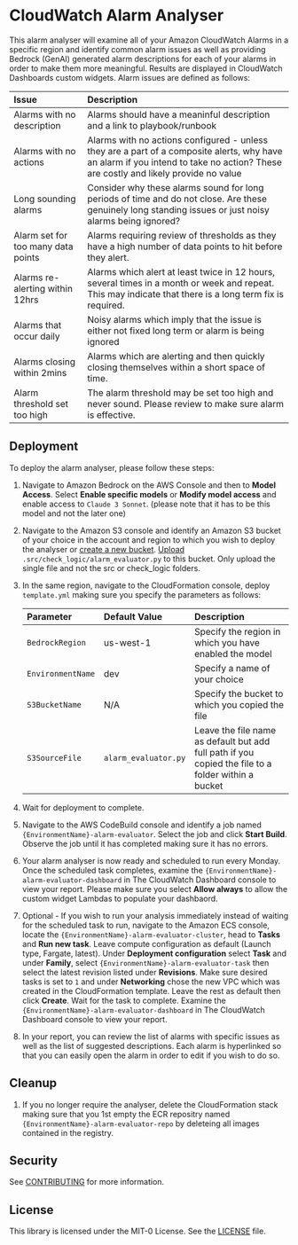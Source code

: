 # CloudWatch Alarm Analyser

This alarm analyser will examine all of your Amazon CloudWatch Alarms in a specific region and identify common alarm issues as well as providing Bedrock (GenAI) generated alarm descriptions for each of your alarms in order to make them more meaningful. Results are displayed in CloudWatch Dashboards custom widgets. Alarm issues are defined as follows:

| Issue | Description |
|:---|:---|
| Alarms with no description | Alarms should have a meaninful description and a link to playbook/runbook |
| Alarms with no actions | Alarms with no actions configured - unless they are a part of a composite alerts, why have an alarm if you intend to take no action? These are costly and likely provide no value |
| Long sounding alarms | Consider why these alarms sound for long periods of time and do not close. Are these genuinely long standing issues or just noisy alarms being ignored? |
| Alarm set for too many data points | Alarms requiring review of thresholds as they have a high number of data points to hit before they alert. |
| Alarms re-alerting within 12hrs | Alarms which alert at least twice in 12 hours, several times in a month or week and repeat. This may indicate that there is a long term fix is required. |
| Alarms that occur daily | Noisy alarms which imply that the issue is either not fixed long term or alarm is being ignored |
| Alarms closing within 2mins | Alarms which are alerting and then quickly closing themselves within a short space of time. |
| Alarm threshold set too high | The alarm threshold may be set too high and never sound. Please review to make sure alarm is effective. |


## Deployment
To deploy the alarm analyser, please follow these steps:
1. Navigate to Amazon Bedrock on the AWS Console and then to **Model Access**. Select **Enable specific models** or **Modify model access** and enable access to `Claude 3 Sonnet`. (please note that it has to be this model and not the later one)
1. Navigate to the Amazon S3 console and identify an Amazon S3 bucket of your choice in the account and region to which you wish to deploy the analyser or [create a new bucket](https://docs.aws.amazon.com/AmazonS3/latest/userguide/create-bucket-overview.html). [Upload](https://docs.aws.amazon.com/AmazonS3/latest/userguide/upload-objects.html) `.src/check_logic/alarm_evaluator.py` to this bucket. Only upload the single file and not the src or check_logic folders.
1. In the same region, navigate to the CloudFormation console, deploy `template.yml` making sure you specify the parameters as follows:

    | Parameter | Default Value | Description |
    |:---|:---|:---|
    | `BedrockRegion` | us-west-1 | Specify the region in which you have enabled the model |
    | `EnvironmentName` | dev | Specify a name of your choice |
    | `S3BucketName` | N/A | Specify the bucket to which you copied the file |
    | `S3SourceFile` | `alarm_evaluator.py` | Leave the file name as default but add full path if you copied the file to a folder within a bucket |

1. Wait for deployment to complete.

1. Navigate to the AWS CodeBuild console and identify a job named `{EnvironmentName}-alarm-evaluator`. Select the job and click **Start Build**. Observe the job until it has completed making sure it has no errors.
1. Your alarm analyser is now ready and scheduled to run every Monday. Once the scheduled task completes, examine the `{EnvironmentName}-alarm-evaluator-dashboard` in The CloudWatch Dashboard console to view your report. Please make sure you select **Allow always** to allow the custom widget Lambdas to populate your dashbaord.
1. Optional - If you wish to run your analysis immediately instead of waiting for the scheduled task to run, navigate to the Amazon ECS console, locate the `{EnvironmentName}-alarm-evaluator-cluster`, head to **Tasks** and **Run new task**. Leave compute configuration as default (Launch type, Fargate, latest). Under **Deployment configuration** select **Task** and under **Family**, select `{EnvironmentName}-alarm-evaluator-task` then select the latest revision listed under **Revisions**. Make sure desired tasks is set to `1` and under **Networking** chose the new VPC which was created in the CloudFormation template. Leave the rest as default then click **Create**. Wait for the task to complete. Examine the `{EnvironmentName}-alarm-evaluator-dashboard` in The CloudWatch Dashboard console to view your report.
1. In your report, you can review the list of alarms with specific issues as well as the list of suggested descriptions. Each alarm is hyperlinked so that you can easily open the alarm in order to edit if you wish to do so.


## Cleanup
1. If you no longer require the analyser, delete the CloudFormation stack making sure that you 1st empty the ECR repositry named `{EnvironmentName}-alarm-evaluator-repo` by deleteing all images contained in the registry.

## Security

See [CONTRIBUTING](CONTRIBUTING.md#security-issue-notifications) for more information.

## License

This library is licensed under the MIT-0 License. See the [LICENSE](LICENSE) file.
